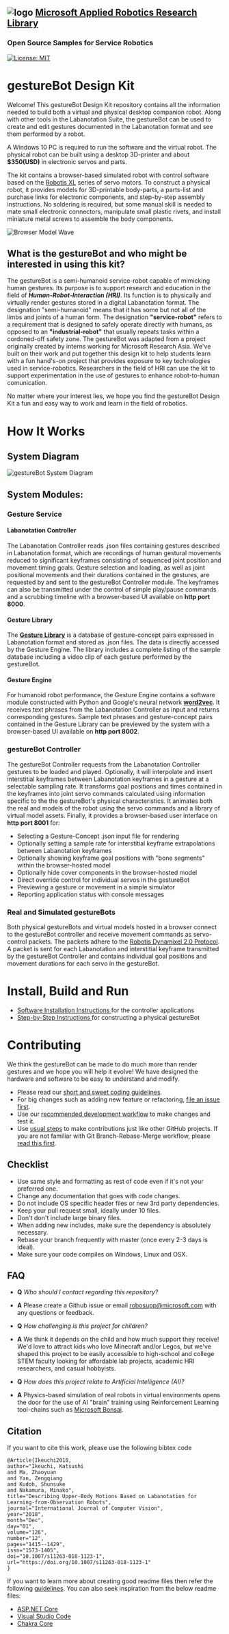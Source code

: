 ## ![logo](img/MARR_logo.png) [Microsoft Applied Robotics Research Library](https://microsoft.github.io/AppliedRoboticsResearchLibrary/)
### Open Source Samples for Service Robotics
[![License: MIT](https://img.shields.io/badge/License-MIT-yellow.svg)](https://opensource.org/licenses/MIT)  

# gestureBot Design Kit
Welcome! This gestureBot Design Kit repository  contains all the information needed to build both a virtual and physical desktop companion robot. Along with other tools in the Labanotation Suite, the gestureBot can be used to create and edit gestures documented in the Labanotation format and see them performed by a robot.  

A Windows 10 PC is required to run the software and the virtual robot. The physical robot can be built using a desktop 3D-printer and about **$350(USD)** in electronic servos and parts.

The kit contains a browser-based simulated robot with control software based on the [Robotis XL](https://www.robotis.us/dynamixel-xl-320/) series of servo motors. To construct a physical robot, it provides models for 3D-printable body-parts, a parts-list and purchase links for electronic components, and step-by-step assembly instructions. No soldering is required, but some manual skill is needed to mate small electronic connectors, manipulate small plastic rivets, and install miniature metal screws to assemble the body components.

![Browser Model Wave](img/gB_BrowserModel_Wave.png)

## What is the gestureBot and who might be interested in using this kit?
The gestureBot is a semi-humanoid service-robot capable of mimicking human gestures. Its purpose is to support research and education in the field of ***Human-Robot-Interaction (HRI)***. Its function is to physically and virtually render gestures stored in a digital Labanotation format. The designation "semi-humanoid" means that it has some but not all of the limbs and joints of a human form. The designation **"service-robot"** refers to a requirement that is designed to safely operate directly with humans, as opposed to an **"industrial-robot"** that usually repeats tasks within a cordoned-off safety zone. The gestureBot was adapted from a project originally created by interns working for Microsoft Research Asia. We've built on their work and put together this design kit to help students learn with a fun hand's-on project that provides exposure to key technologies used in service-robotics. Researchers in the field of HRI can use the kit to support experimentation in the use of gestures to enhance robot-to-human comunication.

No matter where your interest lies, we hope you find the gestureBot Design Kit a fun and easy way to work and learn in the field of robotics.

# How It Works
## System Diagram
![gestureBot System Diagram](img/gB_RobotGestureSystem_Diagram.png)

## System Modules:

### **Gesture Service**

#### **Labanotation Controller**
The Labanotation Controller reads .json files containing gestures described in Labanotation format, which are recordings of human gestural movements reduced to significant keyframes consisting of sequenced joint position and movement timing goals. Gesture selection and loading, as well as joint positional movements and their durations contained in the gestures, are requested by and sent to the gestureBot Controller module. The keyframes can also be transmitted under the control of simple play/pause commands and a scrubbing timeline with a browser-based UI available on **http port 8000**.

#### **Gesture Library**
The [**Gesture Library**](./src/Labanotation/README.md) is a database of gesture-concept pairs expressed in Labanotation format and stored as .json files. The data is directly accessed by the Gesture Engine.  The library includes a complete listing of the sample database including a video clip of each gesture performed by the gestureBot.

#### **Gesture Engine**
For humanoid robot performance, the Gesture Engine contains a software module constructed with Python and Google's neural network [**word2vec**](https://code.google.com/archive/p/word2vec/#!). It receives text phrases from the Labanotation Controller as input and returns corresponding gestures. Sample text phrases and gesture-concept pairs contained in the Gesture Library can be previewed by the system with a browser-based UI available on **http port 8002**.

### **gestureBot Controller**
The gestureBot Controller requests from the Labanotation Controller gestures to be loaded and played. Optionally, it will interpolate and insert interstitial keyframes between Labanotation keyframes in a gesture at a selectable sampling rate. It transforms goal positions and times contained in the keyframes into joint servo commands calculated using information specific to the the gestureBot's physical characteristics. It animates both the real and models of the robot using the servo commands and a library of virtual model assets. Finally, it provides a browser-based user interface on **http port 8001** for:
*   Selecting a Gesture-Concept .json input file for rendering
*   Optionally setting a sample rate for interstitial keyframe extrapolations between Labanotation keyframes
*   Optionally showing keyframe goal positions with "bone segments" within the browser-hosted model
*   Optionally hide cover components in the browser-hosted model
*   Direct override control for individual servos in the gestureBot
*   Previewing a gesture or movement in a simple simulator
*   Reporting application status with console messages

### **Real and Simulated gestureBots**
Both physical gestureBots and virtual models hosted in a browser connect to the gestureBot controller and receive movement commands as servo-control packets. The packets adhere to the [Robotis Dynamixel 2.0 Protocol](https://emanual.robotis.com/docs/en/dxl/x/xl320/). A packet is sent for each Labanotation and interstitial keyframe transmitted by the gestureBot Controller and contains individual goal positions and movement durations for each servo in the gestureBot.

# Install, Build and Run
- [Software Installation Instructions ](./src/Samples/gestureService_w2v/README.md) for the controller applications
- [Step-by-Step Instructions ](./hardware/README.md) for constructing a physical gestureBot

# Contributing
We think the gestureBot can be made to do much more than render gestures and we hope you will help it evolve! We have designed the hardware and software to be easy to understand and modify.
- Please read our [short and sweet coding guidelines](coding_guidelines.md).
- For big changes such as adding new feature or refactoring, [file an issue first](https://github.com/Microsoft/gestureBotDesignKit/issues).
- Use our [recommended development workflow](dev_workflow.md) to make changes and test it.
- Use [usual steps](https://akrabat.com/the-beginners-guide-to-contributing-to-a-github-project/) to make contributions just like other GitHub projects. If you are not familiar with Git Branch-Rebase-Merge workflow, please [read this first](http://shitalshah.com/p/git-workflow-branch-rebase-squash-merge/).

## Checklist
- Use same style and formatting as rest of code even if it's not your preferred one.
- Change any documentation that goes with code changes.
- Do not include OS specific header files or new 3rd party dependencies.
- Keep your pull request small, ideally under 10 files.
- Don't don't include large binary files.
- When adding new includes, make sure the dependency is absolutely necessary.
- Rebase your branch frequently with master (once every 2-3 days is ideal).
- Make sure your code compiles on Windows, Linux and OSX.

## FAQ

*   **Q** *Who should I contact regarding this repository?*

*   **A** Please create a Github issue or email [robosupp@microsoft.com](mailto:robosupp@microsoft.com) with any questions or feedback.

*   **Q** *How challenging is this project for children?*

*   **A** We think it depends on the child and how much support they receive!  We'd love to attract kids who love Minecraft and/or Legos, but we've shaped this project to be easily accessible to high-school and college STEM faculty looking for affordable lab projects, academic HRI researchers, and casual hobbyists.

*   **Q** *How does this project relate to Artificial Intelligence (AI)?*

*   **A** Physics-based simulation of real robots in virtual environments opens the door for the use of AI "brain" training using Reinforcement Learning tool-chains such as [Microsoft Bonsai](https://bons.ai).

## Citation

If you want to cite this work, please use the following bibtex code

```
@Article{Ikeuchi2018,
author="Ikeuchi, Katsushi
and Ma, Zhaoyuan
and Yan, Zengqiang
and Kudoh, Shunsuke
and Nakamura, Minako",
title="Describing Upper-Body Motions Based on Labanotation for Learning-from-Observation Robots",
journal="International Journal of Computer Vision",
year="2018",
month="Dec",
day="01",
volume="126",
number="12",
pages="1415--1429",
issn="1573-1405",
doi="10.1007/s11263-018-1123-1",
url="https://doi.org/10.1007/s11263-018-1123-1"
}
```

If you want to learn more about creating good readme files then refer the following [guidelines](https://docs.microsoft.com/en-us/azure/devops/repos/git/create-a-readme?view=azure-devops). You can also seek inspiration from the below readme files:
- [ASP.NET Core](https://github.com/aspnet/Home)
- [Visual Studio Code](https://github.com/Microsoft/vscode)
- [Chakra Core](https://github.com/Microsoft/ChakraCore)
